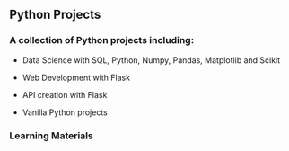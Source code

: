 ## Python Projects
### A collection of Python projects including:

* Data Science with SQL, Python, Numpy, Pandas, Matplotlib and Scikit

* Web Development with Flask

* API creation with Flask
 
* Vanilla Python projects 

### Learning Materials




